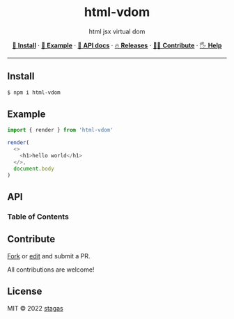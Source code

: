 <h1 align="center">html-vdom</h1>

<p align="center">
html jsx virtual dom
</p>

<p align="center">
   <a href="#install">        🔧 <strong>Install</strong></a>
 · <a href="#example">        🧩 <strong>Example</strong></a>
 · <a href="#api">            📜 <strong>API docs</strong></a>
 · <a href="https://github.com/stagas/html-vdom/releases"> 🔥 <strong>Releases</strong></a>
 · <a href="#contribute">     💪🏼 <strong>Contribute</strong></a>
 · <a href="https://github.com/stagas/html-vdom/issues">   🖐️ <strong>Help</strong></a>
</p>

***

## Install

```sh
$ npm i html-vdom
```

## Example

```js
import { render } from 'html-vdom'

render(
  <>
    <h1>hello world</h1>
  </>,
  document.body
)
```

## API

<!-- Generated by documentation.js. Update this documentation by updating the source code. -->

### Table of Contents

## Contribute

[Fork](https://github.com/stagas/vele/fork) or
[edit](https://github.dev/stagas/vele) and submit a PR.

All contributions are welcome!

## License

MIT © 2022
[stagas](https://github.com/stagas)
